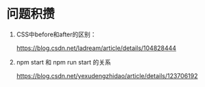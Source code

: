 # 问题积攒

1. CSS中before和after的区别：

   https://blog.csdn.net/ladream/article/details/104828444

2. npm start 和 npm run start 的关系

   https://blog.csdn.net/yexudengzhidao/article/details/123706192